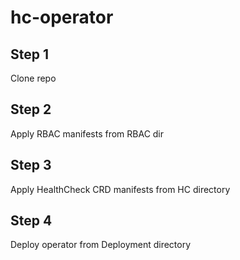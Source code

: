 
# hc-operator

## Step 1
Clone repo

## Step 2
Apply RBAC manifests from RBAC dir

## Step 3
Apply HealthCheck CRD manifests from HC directory

## Step 4
Deploy operator from Deployment directory
